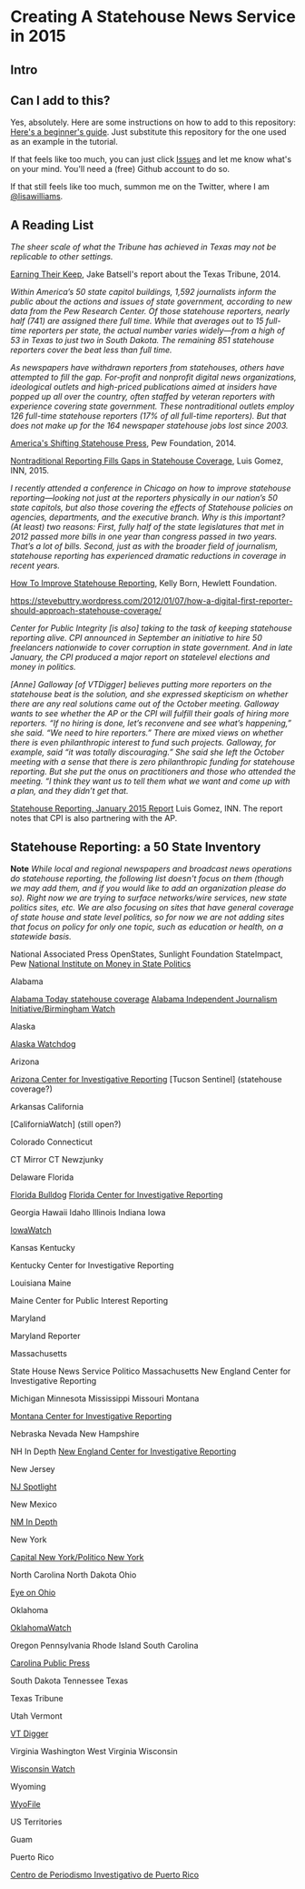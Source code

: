 # Creating A Statehouse News Service in 2015

## Intro

## Can I add to this?  

Yes, absolutely.  Here are some instructions on how to add to this repository: [Here's a beginner's guide](https://nerds.inn.org/2015/03/17/contributing-to-the-inn-nerds-docs-repo-using-github-com/). Just substitute this repository for the one used as an example in the tutorial.  

If that feels like too much, you can just click [Issues](https://github.com/lisawilliams/community/issues/new) and let me know what's on your mind.  You'll need a (free) Github account to do so.  

If that still feels like too much, summon me on the Twitter, where I am [@lisawilliams](http://twitter.com/lisawilliams).

## A Reading List

*The sheer scale of what the Tribune has achieved in Texas may not be replicable to other settings.*

[Earning Their Keep](http://features.knightfoundation.org/nonprofitnews-2015/pdfs/KF-NonprofitNews2015-Tribune.pdf), Jake Batsell's report about the Texas Tribune, 2014.

*Within America’s 50 state capitol buildings, 1,592 journalists inform the public about the actions and issues of state government, according to new data from the Pew Research Center. Of those statehouse reporters, nearly half (741) are assigned there full time. While that averages out to 15 full-time reporters per state, the actual number varies widely—from a high of 53 in Texas to just two in South Dakota. The remaining 851 statehouse reporters cover the beat less than full time.*

*As newspapers have withdrawn reporters from statehouses, others have attempted to fill the gap. For-profit and nonprofit digital news organizations, ideological outlets and high-priced publications aimed at insiders have popped up all over the country, often staffed by veteran reporters with experience covering state government. These nontraditional outlets employ 126 full-time statehouse reporters (17% of all full-time reporters). But that does not make up for the 164 newspaper statehouse jobs lost since 2003.*

[America's Shifting Statehouse Press](http://www.journalism.org/2014/07/10/americas-shifting-statehouse-press/), Pew Foundation, 2014.

[Nontraditional Reporting Fills Gaps in Statehouse Coverage](http://journo.biz/2015/02/17/how-nontraditional-journalism-is-filling-the-gaps-in-declining-statehouse-reporting/), Luis Gomez, INN, 2015.


*I recently attended a conference in Chicago on how to improve statehouse reporting—looking not just at the reporters physically in our nation’s 50 state capitols, but also those covering the effects of Statehouse policies on agencies, departments, and the executive branch. Why is this important? (At least) two reasons: First, fully half of the state legislatures that met in 2012 passed more bills in one year than congress passed in two years. That’s a lot of bills. Second, just as with the broader field of journalism, statehouse reporting has experienced dramatic reductions in coverage in recent years.*

[How To Improve Statehouse Reporting](http://www.hewlett.org/blog/posts/how-improve-statehouse-reporting), Kelly Born, Hewlett Foundation.

https://stevebuttry.wordpress.com/2012/01/07/how-a-digital-first-reporter-should-approach-statehouse-coverage/

*Center for Public Integrity [is also] taking to the task of keeping statehouse reporting alive. CPI announced in September an initiative to hire 50 freelancers nationwide to cover corruption in state government. And in late January, the CPI produced a major report on state­level elections and money in politics.*

*[Anne] Galloway [of VTDigger] believes putting more reporters on the statehouse beat is the solution, and she expressed skepticism on whether there are any real solutions came out of the October meeting. Galloway wants to see whether the AP or the CPI will fulfill their goals of hiring more reporters. “If no hiring is done, let’s reconvene and see what’s happening,” she said. “We need to hire reporters.” There are mixed views on
whether there is even philanthropic interest to fund such projects. Galloway, for example, said “it was totally discouraging.” She said she left the October meeting with a sense that there is zero philanthropic funding for statehouse reporting. But she put the onus on practitioners and those who attended the meeting. “I think they want us to tell them what we want and come up with a plan, and they didn’t get that.*

[Statehouse Reporting, January 2015 Report](http://inn.org/wp-content/uploads/2015/02/INN-Statehouse-Reporting-January-2015-Public-Version.pdf) Luis Gomez, INN.  The report notes that CPI is also partnering with the AP. 

## Statehouse Reporting: a 50 State Inventory

**Note** *While local and regional newspapers and broadcast news operations do statehouse reporting, the following list doesn't focus on them (though we may add them, and if you would like to add an organization please do so).  Right now we are trying to surface networks/wire services, new state politics sites, etc.  We are also focusing on sites that have general coverage of state house and state level politics, so for now we are not adding sites that focus on policy for only one topic, such as education or health, on a statewide basis.*

National
Associated Press
OpenStates, Sunlight Foundation
StateImpact, Pew 
[National Institute on Money in State Politics](http://www.followthemoney.org/)

Alabama

[Alabama Today statehouse coverage](http://altoday.com/archives/tag/statehouse)
[Alabama Independent Journalism Initiative/Birmingham Watch](http://birminghamwatch.org/)

Alaska

[Alaska Watchdog](http://watchdog.org/category/alaska/)

Arizona

[Arizona Center for Investigative Reporting](http://azcir.org/)
[Tucson Sentinel] (statehouse coverage?)

Arkansas
California

[CaliforniaWatch]   (still open?)

Colorado
Connecticut

CT Mirror
CT Newzjunky

Delaware
Florida

[Florida Bulldog](http://www.floridabulldog.org/)
[Florida Center for Investigative Reporting](http://fcir.org)

Georgia
Hawaii
Idaho
Illinois
Indiana
Iowa

[IowaWatch](http://iowawatch.org)

Kansas
Kentucky

Kentucky Center for Investigative Reporting 

Louisiana
Maine

Maine Center for Public Interest Reporting

Maryland

Maryland Reporter

Massachusetts

State House News Service
Politico Massachusetts 
New England Center for Investigative Reporting

Michigan
Minnesota
Mississippi
Missouri
Montana

[Montana Center for Investigative Reporting](http://mtcir.org/)

Nebraska
Nevada
New Hampshire

NH In Depth
[New England Center for Investigative Reporting](http://necir.org)

New Jersey

[NJ Spotlight](http://njspotlight.org)

New Mexico

[NM In Depth](http://nmindepth.org)

New York

[Capital New York/Politico New York](http://www.capitalnewyork.com/)

North Carolina
North Dakota
Ohio

[Eye on Ohio](http://eyeonohio.org)

Oklahoma

[OklahomaWatch](http://oklahomawatch.org)


Oregon
Pennsylvania
Rhode Island
South Carolina

[Carolina Public Press](http://www.carolinapublicpress.org/)

South Dakota
Tennessee
Texas

Texas Tribune

Utah
Vermont

[VT Digger](http://vtdigger.com)

Virginia
Washington
West Virginia
Wisconsin

[Wisconsin Watch](http://wisconsinwatch.org)

Wyoming

[WyoFile](http://wyofile.org)

US Territories

Guam

Puerto Rico

[Centro de Periodismo Investigativo de Puerto Rico](http://periodismoinvestigativo.com/)

